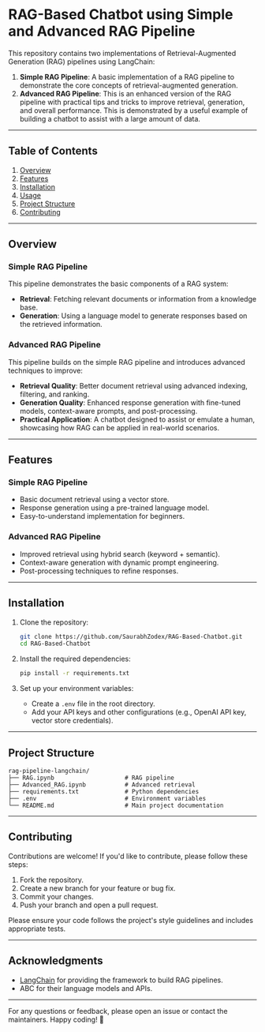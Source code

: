 # RAG-Based Chatbot using Simple and Advanced RAG Pipeline

This repository contains two implementations of Retrieval-Augmented Generation (RAG) pipelines using LangChain:

1. **Simple RAG Pipeline**: A basic implementation of a RAG pipeline to demonstrate the core concepts of retrieval-augmented generation.
2. **Advanced RAG Pipeline**: This is an enhanced version of the RAG pipeline with practical tips and tricks to improve retrieval, generation, and overall performance. This is demonstrated by a useful example of building a chatbot to assist with a large amount of data.

---

## Table of Contents
1. [Overview](#overview)
2. [Features](#features)
3. [Installation](#installation)
4. [Usage](#usage)
5. [Project Structure](#project-structure)
6. [Contributing](#contributing)

---

## Overview

### Simple RAG Pipeline
This pipeline demonstrates the basic components of a RAG system:
- **Retrieval**: Fetching relevant documents or information from a knowledge base.
- **Generation**: Using a language model to generate responses based on the retrieved information.

### Advanced RAG Pipeline
This pipeline builds on the simple RAG pipeline and introduces advanced techniques to improve:
- **Retrieval Quality**: Better document retrieval using advanced indexing, filtering, and ranking.
- **Generation Quality**: Enhanced response generation with fine-tuned models, context-aware prompts, and post-processing.
- **Practical Application**: A chatbot designed to assist or emulate a human, showcasing how RAG can be applied in real-world scenarios.

---

## Features

### Simple RAG Pipeline
- Basic document retrieval using a vector store.
- Response generation using a pre-trained language model.
- Easy-to-understand implementation for beginners.

### Advanced RAG Pipeline
- Improved retrieval using hybrid search (keyword + semantic).
- Context-aware generation with dynamic prompt engineering.
- Post-processing techniques to refine responses.

---

## Installation

1. Clone the repository:
   ```bash
   git clone https://github.com/SaurabhZodex/RAG-Based-Chatbot.git
   cd RAG-Based-Chatbot
   ```

2. Install the required dependencies:
   ```bash
   pip install -r requirements.txt
   ```

3. Set up your environment variables:
   - Create a `.env` file in the root directory.
   - Add your API keys and other configurations (e.g., OpenAI API key, vector store credentials).

---

## Project Structure

```
rag-pipeline-langchain/
├── RAG.ipynb                    # RAG pipeline
├── Advanced_RAG.ipynb           # Advanced retrieval 
├── requirements.txt             # Python dependencies
├── .env                         # Environment variables
└── README.md                    # Main project documentation
```

---

## Contributing

Contributions are welcome! If you'd like to contribute, please follow these steps:
1. Fork the repository.
2. Create a new branch for your feature or bug fix.
3. Commit your changes.
4. Push your branch and open a pull request.

Please ensure your code follows the project's style guidelines and includes appropriate tests.

---

## Acknowledgments
- [LangChain](https://www.langchain.com/) for providing the framework to build RAG pipelines.
- ABC for their language models and APIs.

---

For any questions or feedback, please open an issue or contact the maintainers. Happy coding! 🚀

